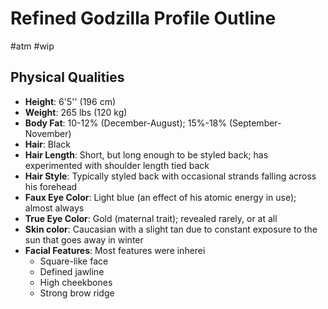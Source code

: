 # Refined Godzilla Profile Outline

#atm #wip

## Physical Qualities

- **Height**: 6'5'' (196 cm)
- **Weight**: 265 lbs (120 kg)
- **Body Fat**: 10-12% (December-August); 15%-18% (September-November)
- **Hair**: Black
- **Hair Length**: Short, but long enough to be styled back; has experimented with shoulder length tied back
- **Hair Style**: Typically styled back with occasional strands falling across his forehead
- **Faux Eye Color**: Light blue (an effect of his atomic energy in use); almost always 
- **True Eye Color**: Gold (maternal trait); revealed rarely, or at all
- **Skin color**: Caucasian with a slight tan due to constant exposure to the sun that goes away in winter
- **Facial Features**: Most features were inherei
	- Square-like face
	- Defined jawline
	- High cheekbones
	- Strong brow ridge 